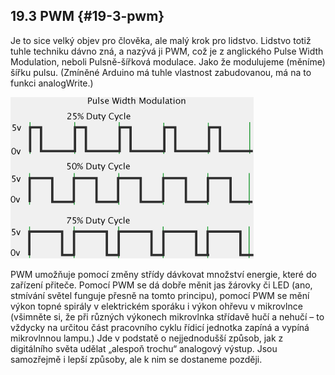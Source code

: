 ## 19.3 PWM {#19-3-pwm}

Je to sice velký objev pro člověka, ale malý krok pro lidstvo. Lidstvo totiž tuhle techniku dávno zná, a nazývá ji PWM, což je z anglického Pulse Width Modulation, neboli Pulsně-šířková modulace. Jako že modulujeme (měníme) šířku pulsu. (Zmíněné Arduino má tuhle vlastnost zabudovanou, má na to funkci analogWrite.)

![236-1.png](../images/000060.png)

PWM umožňuje pomocí změny střídy dávkovat množství energie, které do zařízení přiteče. Pomocí PWM se dá dobře měnit jas žárovky či LED (ano, stmívání světel funguje přesně na tomto principu), pomocí PWM se mění výkon topné spirály v elektrickém sporáku i výkon ohřevu v mikrovlnce (všimněte si, že při různých výkonech mikrovlnka střídavě hučí a nehučí – to vždycky na určitou část pracovního cyklu řídicí jednotka zapíná a vypíná mikrovlnnou lampu.) Jde v podstatě o nejjednodušší způsob, jak z digitálního světa udělat „alespoň trochu“ analogový výstup. Jsou samozřejmě i lepší způsoby, ale k nim se dostaneme později.

